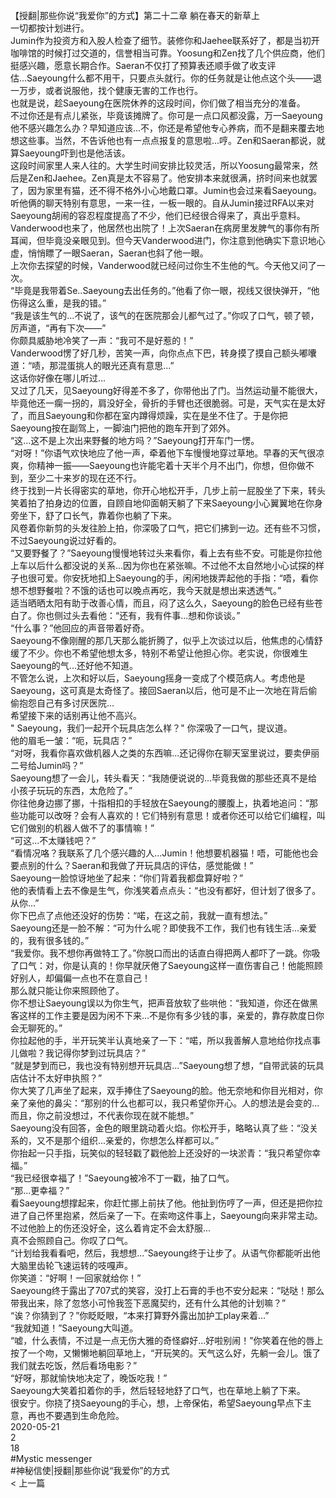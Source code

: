 <br/>
【授翻|那些你说“我爱你”的方式】第二十二章 躺在春天的新草上<br/>
一切都按计划进行。<br/>
Jumin作为投资方和入股人检查了细节。装修你和Jaehee联系好了，都是当初开咖啡馆的时候打过交道的，信誉相当可靠。Yoosung和Zen找了几个供应商，他们挺感兴趣，愿意长期合作。Saeran不仅打了预算表还顺手做了收支评估...Saeyoung什么都不用干，只要点头就行。你的任务就是让他点这个头——退一万步，或者说服他，找个健康无害的工作也行。<br/>
也就是说，趁Saeyoung在医院休养的这段时间，你们做了相当充分的准备。<br/>
不过你还是有点儿紧张，毕竟该摊牌了。你可是一点口风都没露，万一Saeyoung他不感兴趣怎么办？早知道应该...不，你还是希望他专心养病，而不是翻来覆去地想这些事。当然，不告诉他也有一点点报复的意思啦...哼。Zen和Saeran都说，就算Saeyoung吓到也是他活该。<br/>
这段时间家里人来人往的。大学生时间安排比较灵活，所以Yoosung最常来，然后是Zen和Jaehee。Zen真是太不容易了。他安排本来就很满，挤时间来也就罢了，因为家里有猫，还不得不格外小心地戴口罩。Jumin也会过来看Saeyoung。听他俩的聊天特别有意思，一来一往，一板一眼的。自从Jumin接过RFA以来对Saeyoung胡闹的容忍程度提高了不少，他们已经很合得来了，真出乎意料。<br/>
Vanderwood也来了，他居然也出院了！上次Saeran在病房里发脾气的事你有所耳闻，但毕竟没亲眼见到。但今天Vanderwood进门，你注意到他确实下意识地心虚，悄悄瞟了一眼Saeran，Saeran也斜了他一眼。<br/>
上次你去探望的时候，Vanderwood就已经问过你生不生他的气。今天他又问了一次。<br/>
“毕竟是我带着Se..Saeyoung去出任务的。”他看了你一眼，视线又很快弹开，“他伤得这么重，是我的错。”<br/>
“我是该生气的...不说了，该气的在医院那会儿都气过了。”你叹了口气，顿了顿，厉声道，“再有下次——”<br/>
你颇具威胁地冷笑了一声：“我可不是好惹的！”<br/>
Vanderwood愣了好几秒，苦笑一声，向你点点下巴，转身摸了摸自己额头嘟囔道：“啧，那混蛋挑人的眼光还真有意思...”<br/>
这话你好像在哪儿听过...<br/>
又过了几天，见Saeyoung好得差不多了，你带他出了门。当然运动量不能很大，毕竟他还一瘸一拐的，肩没好全，骨折的手臂也还很脆弱。可是，天气实在是太好了，而且Saeyoung和你都在室内蹲得烦躁，实在是坐不住了。于是你把Saeyoung按在副驾上，一脚油门把他的跑车开到了郊外。<br/>
“这...这不是上次出来野餐的地方吗？”Saeyoung打开车门一愣。<br/>
“对呀！”你语气欢快地应了他一声，牵着他下车慢慢地穿过草地。早春的天气很凉爽，你精神一振——Saeyoung也许能宅着十天半个月不出门，你想，但你做不到，至少二十来岁的现在还不行。<br/>
终于找到一片长得密实的草地，你开心地松开手，几步上前一屁股坐了下来，转头笑着拍了拍身边的位置，自顾自地仰面朝天躺了下来Saeyoung小心翼翼地在你身旁坐下，舒了口长气，靠着你也躺了下来。<br/>
风卷着你新剪的头发往脸上拍，你深吸了口气，把它们拂到一边。还有些不习惯，不过Saeyoung说过好看的。<br/>
“又要野餐了？”Saeyoung慢慢地转过头来看你，看上去有些不安。可能是你拉他上车以后什么都没说的关系...因为你也在紧张嘛。不过他不太自然地小心试探的样子也很可爱。你安抚地扣上Saeyoung的手，闲闲地拨弄起他的手指：“唔，看你想不想野餐啦？不饿的话也可以晚点再吃，我今天就是想出来透透气。”<br/>
适当晒晒太阳有助于改善心情，而且，闷了这么久，Saeyoung的脸色已经有些苍白了。你也侧过头去看他：“还有，我有件事...想和你谈谈。”<br/>
“什么事？”他回应的声音带着好奇。<br/>
Saeyoung不像刚醒的那几天那么能折腾了，似乎上次谈过以后，他焦虑的心情舒缓了不少。你也不希望他想太多，特别不希望让他担心你。老实说，你很难生Saeyoung的气...还好他不知道。<br/>
不管怎么说，上次和好以后，Saeyoung摇身一变成了个模范病人。考虑他是Saeyoung，这可真是太奇怪了。接回Saeran以后，他可是不止一次地在背后偷偷抱怨自己有多讨厌医院...<br/>
希望接下来的话别再让他不高兴。<br/>
" Saeyoung，我们一起开个玩具店怎么样？" 你深吸了一口气，提议道。<br/>
他的眉毛一皱：“呃，玩具店？”<br/>
“对呀，我看你喜欢做机器人之类的东西嘛...还记得你在聊天室里说过，要卖伊丽二号给Jumin吗？”<br/>
Saeyoung想了一会儿，转头看天：“我随便说说的...毕竟我做的那些还真不是给小孩子玩玩的东西，太危险了。”<br/>
你往他身边挪了挪，十指相扣的手轻放在Saeyoung的腰腹上，执着地追问：“那些功能可以改呀？会有人喜欢的！它们特别有意思！或者你还可以给它们编程，叫它们做别的机器人做不了的事情嘛！”<br/>
“可这...不太赚钱吧？”<br/>
“看情况咯？我联系了几个感兴趣的人...Jumin！他想要机器猫！唔，可能他也会要点别的什么？Saeran和我做了开玩具店的评估，感觉能做！”<br/>
Saeyoung一脸惊讶地坐了起来：“你们背着我都盘算好啦？”<br/>
他的表情看上去不像是生气，你浅笑着点点头：“也没有都好，但计划了很多了。从你...”<br/>
你下巴点了点他还没好的伤势：“喏，在这之前，我就一直有想法。”<br/>
Saeyoung还是一脸不解：“可为什么呢？即使我不工作，我们也有钱生活...亲爱的，我有很多钱的。”<br/>
“我爱你。我不想你再做特工了。”你脱口而出的话直白得把两人都吓了一跳。你吸了口气：对，你是认真的！你早就厌倦了Saeyoung这样一直伤害自己！他能照顾好别人，却偏偏一点也不在意自己！<br/>
那么就只能让你来照顾他了。<br/>
你不想让Saeyoung误以为你生气，把声音放软了些哄他：“我知道，你还在做黑客这样的工作主要是因为闲不下来...不是你有多少钱的事，亲爱的，靠存款度日你会无聊死的。”<br/>
你拉起他的手，半开玩笑半认真地亲了一下：“喏，所以我善解人意地给你找点事儿做啦？我记得你梦到过玩具店？”<br/>
“就是梦到而已，我也没有特别想开玩具店...”Saeyoung想了想，“自带武装的玩具店估计不太好申执照？”<br/>
你大笑了几声坐了起来，双手捧住了Saeyoung的脸。他无奈地和你目光相对，你亲了亲他的鼻尖：“那别的什么也都可以，我只希望你开心。人的想法是会变的...而且，你之前没想过，不代表你现在就不能想。”<br/>
Saeyoung没有回答，金色的眼里跳动着火焰。你松开手，略略认真了些：“没关系的，又不是那个组织...亲爱的，你想怎么样都可以。”<br/>
你抬起一只手指，玩笑似的轻轻戳了戳他脸上还没好的一块淤青：“我只希望你幸福。”<br/>
“我已经很幸福了！”Saeyoung被冷不丁一戳，抽了口气。<br/>
“那...更幸福？”<br/>
看Saeyoung想撑起来，你赶忙挪上前扶了他。他扯到伤哼了一声，但还是把你拉进了自己怀里抱紧，然后亲了一下。在索吻这件事上，Saeyoung向来非常主动。不过他脸上的伤还没好全，这么着肯定不会太舒服...<br/>
真不会照顾自己。你叹了口气。<br/>
“计划给我看看吧，然后，我想想...”Saeyoung终于让步了。从语气你都能听出他大脑里齿轮飞速运转的吱嘎声。<br/>
你笑道：“好啊！一回家就给你！”<br/>
Saeyoung终于露出了707式的笑容，没打上石膏的手也不安分起来：“哒哒！那么带我出来，除了忽悠小可怜我签下恶魔契约，还有什么其他的计划嘛？”<br/>
“诶？你猜到了？”你眨眨眼，“本来打算野外露出加护工play来着...”<br/>
“我就知道！”Saeyoung大叫道。<br/>
“嘘，什么表情，不过是一点无伤大雅的奇怪癖好...好啦别闹！”你笑着在他的唇上按了一个吻，又懒懒地躺回草地上，“开玩笑的。天气这么好，先躺一会儿。饿了我们就去吃饭，然后看场电影？”<br/>
“好呀，那就愉快地决定了，晚饭吃我！”<br/>
Saeyoung大笑着扣着你的手，然后轻轻地舒了口气，也在草地上躺了下来。<br/>
很安宁。你挠了挠Saeyoung的手心，想，上帝保佑，希望Saeyoung早点下主意，再也不要遇到生命危险。<br/>
2020-05-21<br/>
2<br/>
18<br/>
#Mystic messenger<br/>
#神秘信使|授翻|那些你说“我爱你”的方式<br/>
< 上一篇<br/>
